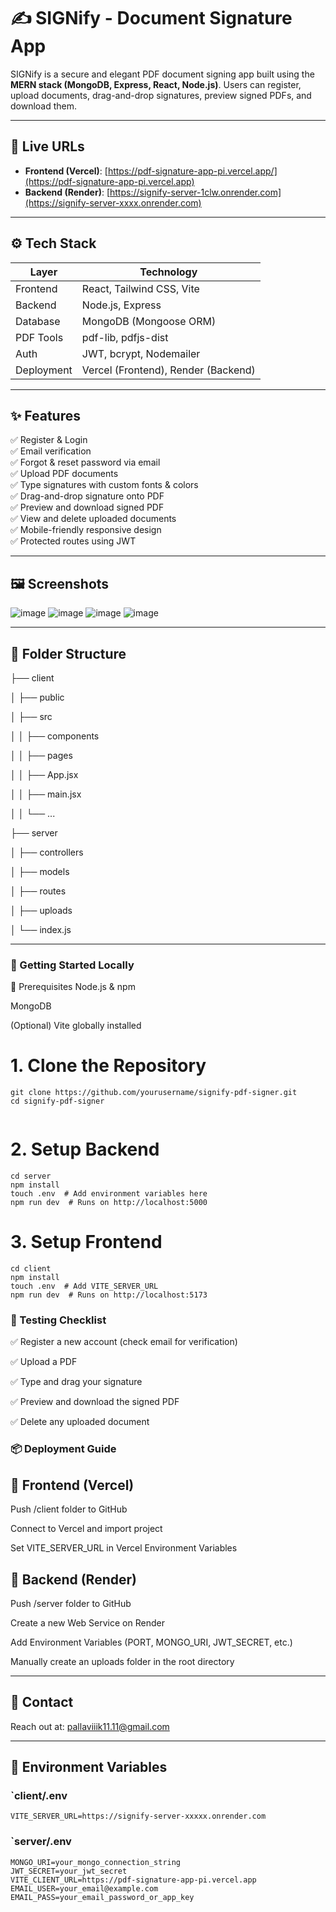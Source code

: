 # ✍️ SIGNify - Document Signature App

SIGNify is a secure and elegant PDF document signing app built using the **MERN stack (MongoDB, Express, React, Node.js)**. Users can register, upload documents, drag-and-drop signatures, preview signed PDFs, and download them.

---

## 🔗 Live URLs

- **Frontend (Vercel)**: [https://pdf-signature-app-pi.vercel.app/](https://pdf-signature-app-pi.vercel.app)
- **Backend (Render)**: [https://signify-server-1clw.onrender.com](https://signify-server-xxxx.onrender.com)

---

## ⚙️ Tech Stack

| Layer       | Technology                        |
|-------------|------------------------------------|
| Frontend    | React, Tailwind CSS, Vite         |
| Backend     | Node.js, Express                  |
| Database    | MongoDB (Mongoose ORM)            |
| PDF Tools   | pdf-lib, pdfjs-dist               |
| Auth        | JWT, bcrypt, Nodemailer           |
| Deployment  | Vercel (Frontend), Render (Backend) |

---

## ✨ Features

✅ Register & Login  
✅ Email verification  
✅ Forgot & reset password via email  
✅ Upload PDF documents  
✅ Type signatures with custom fonts & colors  
✅ Drag-and-drop signature onto PDF  
✅ Preview and download signed PDF  
✅ View and delete uploaded documents  
✅ Mobile-friendly responsive design  
✅ Protected routes using JWT

---

## 🖼️ Screenshots
![image](https://github.com/user-attachments/assets/b92ba13d-bbf4-4b71-b603-9382b62feb13)
![image](https://github.com/user-attachments/assets/9189a8a7-5b60-410a-9c89-579234074516)
![image](https://github.com/user-attachments/assets/beb05ec7-21f6-49aa-a124-7d098237c1ea)
![image](https://github.com/user-attachments/assets/13034a8c-f79d-4ede-899a-00cddd12e142)

---

## 📁 Folder Structure
├── client

│ ├── public

│ ├── src

│ │ ├── components

│ │ ├── pages

│ │ ├── App.jsx

│ │ ├── main.jsx

│ │ └── ...

├── server

│ ├── controllers

│ ├── models

│ ├── routes

│ ├── uploads

│ └── index.js

---
### 🚀 Getting Started Locally
🔧 Prerequisites
Node.js & npm

MongoDB

(Optional) Vite globally installed

# 1. Clone the Repository
```
git clone https://github.com/yourusername/signify-pdf-signer.git
cd signify-pdf-signer


```
  
# 2. Setup Backend
```
cd server
npm install
touch .env  # Add environment variables here
npm run dev  # Runs on http://localhost:5000

```  
# 3. Setup Frontend
```
cd client
npm install
touch .env  # Add VITE_SERVER_URL
npm run dev  # Runs on http://localhost:5173

```


### 🧪 Testing Checklist
✅ Register a new account (check email for verification)

✅ Upload a PDF

✅ Type and drag your signature

✅ Preview and download the signed PDF

✅ Delete any uploaded document

### 📦 Deployment Guide
## 🔹 Frontend (Vercel)
  Push /client folder to GitHub

  Connect to Vercel and import project

  Set VITE_SERVER_URL in Vercel Environment Variables

## 🔹 Backend (Render)
  Push /server folder to GitHub

  Create a new Web Service on Render

  Add Environment Variables (PORT, MONGO_URI, JWT_SECRET, etc.)

  Manually create an uploads folder in the root directory

---
## 📧 Contact
Reach out at: pallaviiik11.11@gmail.com

---
## 🔐 Environment Variables

### `client/.env
```env 
VITE_SERVER_URL=https://signify-server-xxxxx.onrender.com
```
### `server/.env
```env
MONGO_URI=your_mongo_connection_string
JWT_SECRET=your_jwt_secret
VITE_CLIENT_URL=https://pdf-signature-app-pi.vercel.app
EMAIL_USER=your_email@example.com
EMAIL_PASS=your_email_password_or_app_key
```
